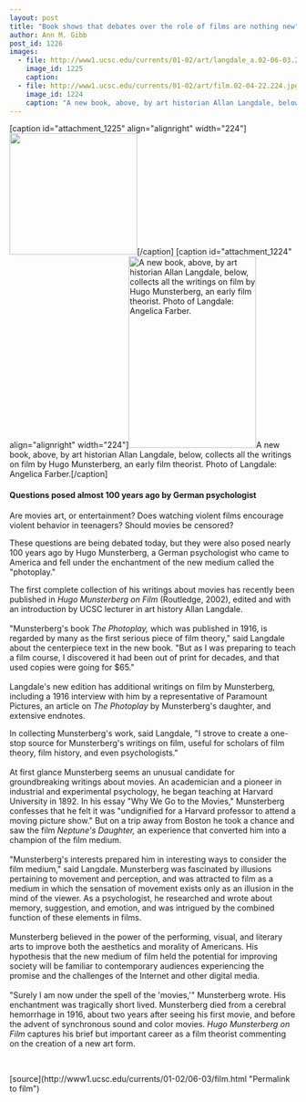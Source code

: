 ```yaml
---
layout: post
title: "Book shows that debates over the role of films are nothing new"
author: Ann M. Gibb
post_id: 1226
images:
  - file: http://www1.ucsc.edu/currents/01-02/art/langdale_a.02-06-03.224.jpg
    image_id: 1225
    caption: 
  - file: http://www1.ucsc.edu/currents/01-02/art/film.02-04-22.224.jpg
    image_id: 1224
    caption: "A new book, above, by art historian Allan Langdale, below, collects all the writings on film by Hugo Munsterberg, an early film theorist. Photo of Langdale: Angelica Farber."
---
```


[caption id="attachment_1225" align="alignright" width="224"]<a href="http://localhost/mysite/wp-content/uploads/2002/06/langdale_a.02-06-03.224.jpg"><img class="size-full wp-image-1225" src="http://localhost/mysite/wp-content/uploads/2002/06/langdale_a.02-06-03.224.jpg" alt="" width="224" height="213" /></a>[/caption]
[caption id="attachment_1224" align="alignright" width="224"]<a href="http://localhost/mysite/wp-content/uploads/2002/06/film.02-04-22.224.jpg"><img class="size-full wp-image-1224" src="http://localhost/mysite/wp-content/uploads/2002/06/film.02-04-22.224.jpg" alt="A new book, above, by art historian Allan Langdale, below, collects all the writings on film by Hugo Munsterberg, an early film theorist. Photo of Langdale: Angelica Farber." width="224" height="336" /></a>A new book, above, by art historian Allan Langdale, below, collects all the writings on film by Hugo Munsterberg, an early film theorist. Photo of Langdale: Angelica Farber.[/caption]
<h4>
  <b>Questions posed almost 100 years ago by German psychologist</b>
</h4>
<p>
  Are movies art, or entertainment? Does watching violent films encourage violent behavior in teenagers? Should movies be censored?
</p>These questions are being debated today, but they were also posed nearly 100 years ago by Hugo Munsterberg, a German psychologist who came to America and fell under the enchantment of the new medium called the "photoplay."
<p>
  The first complete collection of his writings about movies has recently been published in <i>Hugo Munsterberg on Film</i> (Routledge, 2002), edited and with an introduction by UCSC lecturer in art history Allan Langdale.<br>
  <br>
  "Munsterberg's book <i>The Photoplay,</i> which was published in 1916, is regarded by many as the first serious piece of film theory," said Langdale about the centerpiece text in the new book. "But as I was preparing to teach a film course, I discovered it had been out of print for decades, and that used copies were going for $65."<br>
  <br>
  Langdale's new edition has additional writings on film by Munsterberg, including a 1916 interview with him by a representative of Paramount Pictures, an article on <i>The Photoplay</i> by Munsterberg's daughter, and extensive endnotes.
</p>
<p>
  In collecting Munsterberg's work, said Langdale, "I strove to create a one-stop source for Munsterberg's writings on film, useful for scholars of film theory, film history, and even psychologists."<br>
  <br>
  At first glance Munsterberg seems an unusual candidate for groundbreaking writings about movies. An academician and a pioneer in industrial and experimental psychology, he began teaching at Harvard University in 1892. In his essay "Why We Go to the Movies," Munsterberg confesses that he felt it was "undignified for a Harvard professor to attend a moving picture show." But on a trip away from Boston he took a chance and saw the film <i>Neptune's Daughter,</i> an experience that converted him into a champion of the film medium.<br>
  <br>
  "Munsterberg's interests prepared him in interesting ways to consider the film medium," said Langdale. Munsterberg was fascinated by illusions pertaining to movement and perception, and was attracted to film as a medium in which the sensation of movement exists only as an illusion in the mind of the viewer. As a psychologist, he researched and wrote about memory, suggestion, and emotion, and was intrigued by the combined function of these elements in films.<br>
  <br>
  Munsterberg believed in the power of the performing, visual, and literary arts to improve both the aesthetics and morality of Americans. His hypothesis that the new medium of film held the potential for improving society will be familiar to contemporary audiences experiencing the promise and the challenges of the Internet and other digital media.<br>
  <br>
  "Surely I am now under the spell of the 'movies,'" Munsterberg wrote. His enchantment was tragically short lived. Munsterberg died from a cerebral hemorrhage in 1916, about two years after seeing his first movie, and before the advent of synchronous sound and color movies. <i>Hugo Munsterberg on Film</i> captures his brief but important career as a film theorist commenting on the creation of a new art form.
</p>
<p>
  <br>

</p>
<p>

</p>
[source](http://www1.ucsc.edu/currents/01-02/06-03/film.html "Permalink to film")
